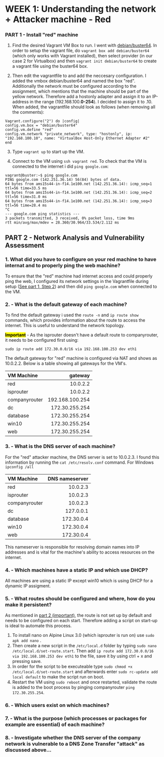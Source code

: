 # WEEK 1: Understanding the network + Attacker machine - Red

<a id="part1-step2"></a>
### PART 1 - Install "red" machine

1. Find the desired Vagrant VM Box to run. I went with [debian/buster64](https://app.vagrantup.com/debian/boxes/buster64). In order to setup the vagrant file, do `vagrant box add debian/buster64` (which only works with Vagrant installed), then select provider (in our case 2 for Virtualbox) and then `vagrant init debian/buster64` to create a vagrant file using the buster64 box.


2. Then edit the vagrantfile to and add the neccesary configuration. I added the vmbox debian/buster64 and named the box "red".
Additionally the network must be configured according to the assignment, which mentions that the machine should be part of the yellow network. Therefore add a hostonly adapter and assign it to an IP-address in the range (192.168.100.**0-254**). I decided to assign it to .10.
When added, the vagrantfile should look as follows (when removing all the comments):
```
Vagrant.configure("2") do |config|
config.vm.box = "debian/buster64"
config.vm.define "red"
config.vm.network "private_network", type: "hostonly", ip: "192.168.100.10", name: "VirtualBox Host-Only Ethernet Adapter #2"
end
```

3. Type `vagrant up` to start up the VM.


4. Connect to the VM using `ssh vagrant red`. To check that the VM is connected to the internet i did `ping google.com`:

```
vagrant@buster:~$ ping google.com
PING google.com (142.251.36.14) 56(84) bytes of data.
64 bytes from ams15s44-in-f14.1e100.net (142.251.36.14): icmp_seq=1 ttl=56 time=33.5 ms
64 bytes from ams15s44-in-f14.1e100.net (142.251.36.14): icmp_seq=2 ttl=56 time=31.0 ms
64 bytes from ams15s44-in-f14.1e100.net (142.251.36.14): icmp_seq=3 ttl=56 time=28.4 ms
^C
--- google.com ping statistics ---
3 packets transmitted, 3 received, 0% packet loss, time 9ms
rtt min/avg/max/mdev = 28.360/30.964/33.534/2.112 ms
```

<a id="part2"></a>
## PART 2 - Network Analysis and Vulnerability Assessment

### 1. What did you have to configure on your red machine to have internat and to properly ping the web machine?

To ensure that the "red" machine had internet access and could properly ping the web, I configured its network settings in the Vagrantfile during setup ([See part 1, Step 2](#part1-step2)) and then did `ping google.com` when connected to the VM.

### 2. - What is the default gateway of each machine?

To find the default gateway i used the `route -n` and `ip route show` commands, which provides information about the route to access the internet. This is useful to understand the network topology.

<mark> **Important**</mark> -
As the isprouter doesn't have a default route to companyrouter, it needs to be configured first using: 
```
sudo ip route add 172.30.0.0/16 via 192.168.100.253 dev eth1
```

The default gateway for "red" machine is configured via NAT and shows as 10.0.2.2. Below is a table showing all gateways for the VM's.

|VM Machine| gateway|
| :--- | ---:|
|red| 10.0.2.2|
|isprouter| 10.0.2.2|
|companyrouter | 192.168.100.254|
|dc| 172.30.255.254|
|database| 172.30.255.254|
|win10| 172.30.255.254|
|web| 172.30.255.254|



### 3. - What is the DNS server of each machine?

For the "red" attacker machine, the DNS server is set to 10.0.2.3. I found this information by running the `cat /etc/resolv.conf` command. For Windows `ipconfig /all`

|VM Machine| DNS nameserver|
| :--- | ---:|
|red| 10.0.2.3|
|isprouter| 10.0.2.3|
|companyrouter| 10.0.2.3|
|dc| 127.0.0.1|
|database| 172.30.0.4|
|win10| 172.30.0.4|
|web| 172.30.0.4|


This nameserver is responsible for resolving domain names into IP addresses and is vital for the machine's ability to access resources on the internet.

### 4. - Which machines have a static IP and which use DHCP?

All machines are using a static IP except win10 which is using DHCP for a dynamic IP assigment.

### 5. - What routes should be configured and where, how do you make it persistent?

As mentioned in [part 2 (important)](#part2), the route is not set up by default and needs to be configured on each start.
Therefore adding a script on start-up is ideal to automate this process.
1. To install nano on Alpine Linux 3.0 (which isprouter is run on) use `sudo apk add nano` .
2. Then create a new script in the `/etc/local.d` folder by typing `sudo nano /etc/local.d/set-route.start`. Then add `ip route add 172.30.0.0/16 via 192.168.100.253 dev eth1` to the file, save it by using ctrl + x and pressing save.
3. In order for the script to be executeable type `sudo chmod +x /etc/local.d/set-route.start`  and afterwards enter `sudo rc-update add local default` to make the script run on boot.
4. Restart the VM using `sudo reboot` and once restarted, validate the route is added to the boot process by pinging companyrouter `ping 172.30.255.254`.

### 6. - Which users exist on which machines?

### 7. - What is the purpose (which processes or packages for example are essential) of each machine?

### 8. - Investigate whether the DNS server of the company network is vulnerable to a DNS Zone Transfer "attack" as discussed above...

